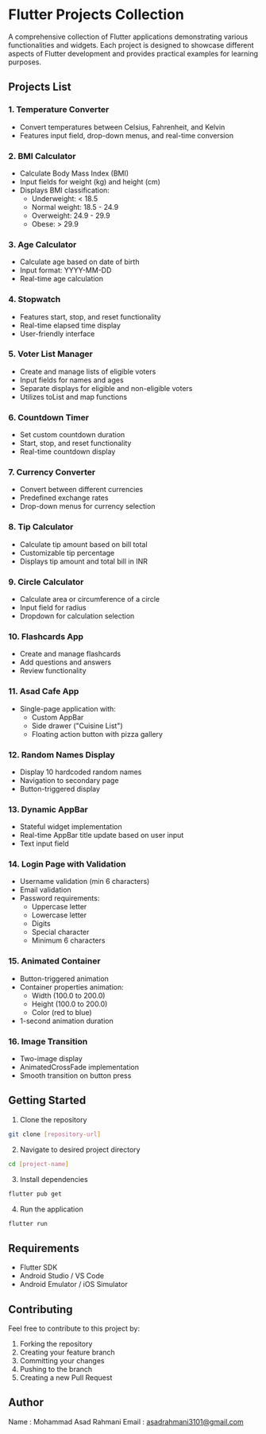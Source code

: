 # Flutter Projects Collection

A comprehensive collection of Flutter applications demonstrating various functionalities and widgets. Each project is designed to showcase different aspects of Flutter development and provides practical examples for learning purposes.

## Projects List

### 1. Temperature Converter
- Convert temperatures between Celsius, Fahrenheit, and Kelvin
- Features input field, drop-down menus, and real-time conversion

### 2. BMI Calculator
- Calculate Body Mass Index (BMI)
- Input fields for weight (kg) and height (cm)
- Displays BMI classification:
  - Underweight: < 18.5
  - Normal weight: 18.5 - 24.9
  - Overweight: 24.9 - 29.9
  - Obese: > 29.9

### 3. Age Calculator
- Calculate age based on date of birth
- Input format: YYYY-MM-DD
- Real-time age calculation

### 4. Stopwatch
- Features start, stop, and reset functionality
- Real-time elapsed time display
- User-friendly interface

### 5. Voter List Manager
- Create and manage lists of eligible voters
- Input fields for names and ages
- Separate displays for eligible and non-eligible voters
- Utilizes toList and map functions

### 6. Countdown Timer
- Set custom countdown duration
- Start, stop, and reset functionality
- Real-time countdown display

### 7. Currency Converter
- Convert between different currencies
- Predefined exchange rates
- Drop-down menus for currency selection

### 8. Tip Calculator
- Calculate tip amount based on bill total
- Customizable tip percentage
- Displays tip amount and total bill in INR

### 9. Circle Calculator
- Calculate area or circumference of a circle
- Input field for radius
- Dropdown for calculation selection

### 10. Flashcards App
- Create and manage flashcards
- Add questions and answers
- Review functionality

### 11. Asad Cafe App
- Single-page application with:
  - Custom AppBar
  - Side drawer ("Cuisine List")
  - Floating action button with pizza gallery

### 12. Random Names Display
- Display 10 hardcoded random names
- Navigation to secondary page
- Button-triggered display

### 13. Dynamic AppBar
- Stateful widget implementation
- Real-time AppBar title update based on user input
- Text input field

### 14. Login Page with Validation
- Username validation (min 6 characters)
- Email validation
- Password requirements:
  - Uppercase letter
  - Lowercase letter
  - Digits
  - Special character
  - Minimum 6 characters

### 15. Animated Container
- Button-triggered animation
- Container properties animation:
  - Width (100.0 to 200.0)
  - Height (100.0 to 200.0)
  - Color (red to blue)
- 1-second animation duration

### 16. Image Transition
- Two-image display
- AnimatedCrossFade implementation
- Smooth transition on button press

## Getting Started

1. Clone the repository
```bash
git clone [repository-url]
```

2. Navigate to desired project directory
```bash
cd [project-name]
```

3. Install dependencies
```bash
flutter pub get
```

4. Run the application
```bash
flutter run
```

## Requirements

- Flutter SDK
- Android Studio / VS Code
- Android Emulator / iOS Simulator

## Contributing

Feel free to contribute to this project by:
1. Forking the repository
2. Creating your feature branch
3. Committing your changes
4. Pushing to the branch
5. Creating a new Pull Request

## Author

Name : Mohammad Asad Rahmani
Email : asadrahmani3101@gmail.com
